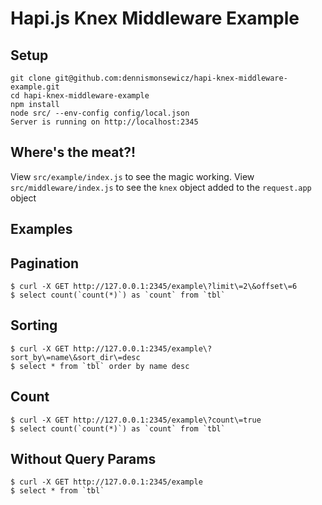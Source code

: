 # Hapi.js Knex Middleware Example

## Setup

```
git clone git@github.com:dennismonsewicz/hapi-knex-middleware-example.git
cd hapi-knex-middleware-example
npm install
node src/ --env-config config/local.json
Server is running on http://localhost:2345
```

## Where's the meat?!

View `src/example/index.js` to see the magic working.
View `src/middleware/index.js` to see the `knex` object added to the `request.app` object

## Examples

## Pagination
```
$ curl -X GET http://127.0.0.1:2345/example\?limit\=2\&offset\=6
$ select count(`count(*)`) as `count` from `tbl`
```

## Sorting
```
$ curl -X GET http://127.0.0.1:2345/example\?sort_by\=name\&sort_dir\=desc
$ select * from `tbl` order by name desc
```

## Count
```
$ curl -X GET http://127.0.0.1:2345/example\?count\=true
$ select count(`count(*)`) as `count` from `tbl`
```

## Without Query Params
```
$ curl -X GET http://127.0.0.1:2345/example
$ select * from `tbl`
```
